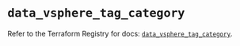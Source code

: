 # `data_vsphere_tag_category`

Refer to the Terraform Registry for docs: [`data_vsphere_tag_category`](https://registry.terraform.io/providers/vmware/vsphere/2.13.0/docs/data-sources/tag_category).
